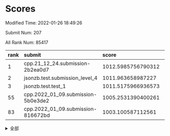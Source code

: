 # Scores

Modified Time: 2022-01-26 18:49:26

Submit Num: 207

All Rank Num: 85417

| rank |               submit               |       score        |       sigma        | pk_num |
| :--- | :--------------------------------- | :----------------- | :----------------- | :----- |
| 1    | cpp.21_12_24.submission-2b2ea0d7   | 1012.5985756790312 | 0.804567010764884  | 1653   |
| 2    | jsonzb.test.submission_level_4     | 1011.963658987227  | 0.8004123170591655 | 1650   |
| 3    | jsonzb.test.test_1                 | 1011.5175966936573 | 0.8073352439606817 | 1648   |
| 55   | cpp.2022_01_09.submission-5b0e3de2 | 1005.2531390400261 | 0.705858251866191  | 1654   |
| 83   | cpp.2022_01_09.submission-816672bd | 1003.100587112561  | 0.7275100620887758 | 1650   |


<details>
<summary>全部</summary>

| rank |                 submit                 |       score        |       sigma        | pk_num |
| :--- | :------------------------------------- | :----------------- | :----------------- | :----- |
| 1    | cpp.21_12_24.submission-2b2ea0d7       | 1012.5985756790312 | 0.804567010764884  | 1653   |
| 2    | jsonzb.test.submission_level_4         | 1011.963658987227  | 0.8004123170591655 | 1650   |
| 3    | jsonzb.test.test_1                     | 1011.5175966936573 | 0.8073352439606817 | 1648   |
| 4    | gobigger.level_3.submission_level_3_16 | 1011.2290593556045 | 0.7599943563749634 | 1646   |
| 5    | gobigger.level_3.submission_level_3_24 | 1011.2180010108874 | 0.7806452748262925 | 1652   |
| 6    | gobigger.level_3.submission_level_3_22 | 1011.1527154883756 | 0.7605329884030035 | 1656   |
| 7    | gobigger.level_3.submission_level_3_7  | 1011.1445919210263 | 0.7844920507406112 | 1652   |
| 8    | gobigger.level_3.submission_level_3_32 | 1010.8918259894924 | 0.7692283102734393 | 1651   |
| 9    | gobigger.level_3.submission_level_3_10 | 1010.8384628788883 | 0.7559512590766632 | 1651   |
| 10   | gobigger.level_3.submission_level_3_43 | 1010.7884092088096 | 0.7675534499477545 | 1651   |
| 11   | gobigger.level_3.submission_level_3_0  | 1010.7879908989579 | 0.7582777337397676 | 1648   |
| 12   | gobigger.level_3.submission_level_3_26 | 1010.7866703811429 | 0.7615991438669174 | 1644   |
| 13   | gobigger.level_3.submission_level_3_46 | 1010.7247222695258 | 0.7689106061982187 | 1648   |
| 14   | gobigger.level_3.submission_level_3_40 | 1010.5734175879277 | 0.7744421640500513 | 1654   |
| 15   | gobigger.level_3.submission_level_3_14 | 1010.5651284941929 | 0.7388624531642414 | 1649   |
| 16   | gobigger.level_3.submission_level_3_49 | 1010.5333653758145 | 0.754177767220592  | 1655   |
| 17   | gobigger.level_3.submission_level_3_42 | 1010.52762411813   | 0.7566869395740291 | 1649   |
| 18   | gobigger.level_3.submission_level_3_23 | 1010.4481946240154 | 0.7728674980835698 | 1654   |
| 19   | gobigger.level_3.submission_level_3_34 | 1010.401243062153  | 0.7547787542176988 | 1652   |
| 20   | gobigger.level_3.submission_level_3_29 | 1010.2871437986564 | 0.7698503633563387 | 1649   |
| 21   | gobigger.level_3.submission_level_3_2  | 1010.2731852800508 | 0.7734784162494472 | 1659   |
| 22   | gobigger.level_3.submission_level_3_48 | 1010.2255848375409 | 0.762181818027334  | 1650   |
| 23   | gobigger.level_3.submission_level_3_19 | 1010.1996712202538 | 0.7582705973305901 | 1657   |
| 24   | gobigger.level_3.submission_level_3_18 | 1010.1786051836203 | 0.7625140359383757 | 1656   |
| 25   | gobigger.level_3.submission_level_3_39 | 1010.0234852972991 | 0.7587122746319124 | 1656   |
| 26   | gobigger.level_3.submission_level_3_36 | 1009.9712690631579 | 0.75322034114284   | 1651   |
| 27   | gobigger.level_3.submission_level_3_3  | 1009.9671126027889 | 0.771908863725293  | 1648   |
| 28   | gobigger.level_3.submission_level_3_30 | 1009.9487632113623 | 0.7792016337640221 | 1645   |
| 29   | gobigger.level_3.submission_level_3_5  | 1009.9112013169106 | 0.7727052349626942 | 1650   |
| 30   | gobigger.level_3.submission_level_3_47 | 1009.8981742781447 | 0.7546312840346254 | 1653   |
| 31   | gobigger.level_3.submission_level_3_15 | 1009.8979649060941 | 0.752270759559764  | 1653   |
| 32   | gobigger.level_3.submission_level_3_28 | 1009.897275348272  | 0.7469546034837078 | 1651   |
| 33   | gobigger.level_3.submission_level_3_4  | 1009.8725180562756 | 0.7444867392607604 | 1650   |
| 34   | gobigger.level_3.submission_level_3_33 | 1009.7314710296885 | 0.7565014031201905 | 1651   |
| 35   | gobigger.level_3.submission_level_3_38 | 1009.6755337949876 | 0.739944837844977  | 1656   |
| 36   | gobigger.level_3.submission_level_3_9  | 1009.5721163018999 | 0.7464225032346098 | 1655   |
| 37   | gobigger.level_3.submission_level_3_6  | 1009.568939645248  | 0.7502726489788907 | 1653   |
| 38   | gobigger.level_3.submission_level_3_31 | 1009.5497168028977 | 0.7638858324729082 | 1652   |
| 39   | gobigger.level_3.submission_level_3_20 | 1009.5314932636736 | 0.7564701843660177 | 1651   |
| 40   | gobigger.level_3.submission_level_3_12 | 1009.51372946523   | 0.7549247919082451 | 1654   |
| 41   | gobigger.level_3.submission_level_3_25 | 1009.4936361842815 | 0.7307721012315138 | 1653   |
| 42   | gobigger.level_3.submission_level_3_13 | 1009.4354758135136 | 0.7402848885989749 | 1652   |
| 43   | gobigger.level_3.submission_level_3_44 | 1009.3657819609396 | 0.7499430563821502 | 1655   |
| 44   | gobigger.level_3.submission_level_3_41 | 1009.360705138439  | 0.7551366904402548 | 1653   |
| 45   | gobigger.level_3.submission_level_3_11 | 1009.3404865279667 | 0.7397725637317287 | 1647   |
| 46   | gobigger.level_3.submission_level_3_1  | 1009.2548131299343 | 0.7455542760704844 | 1654   |
| 47   | gobigger.level_3.submission_level_3_8  | 1009.2032537173594 | 0.7347037816441216 | 1650   |
| 48   | gobigger.level_3.submission_level_3_35 | 1009.0546334729862 | 0.7345963810065427 | 1654   |
| 49   | gobigger.level_3.submission_level_3_17 | 1008.9795183159928 | 0.7411200271081598 | 1649   |
| 50   | gobigger.level_3.submission_level_3_45 | 1008.9130405473495 | 0.7350765039701694 | 1656   |
| 51   | gobigger.level_3.submission_level_3_27 | 1008.7680586628175 | 0.7213844307532978 | 1647   |
| 52   | gobigger.level_3.submission_level_3_21 | 1008.6468201794879 | 0.7563928258313937 | 1651   |
| 53   | gobigger.level_3.submission_level_3_37 | 1008.3939059495384 | 0.7680750317008185 | 1649   |
| 54   | gobigger.level_1.submission_level_1_36 | 1005.84549830608   | 0.7223988020819341 | 1651   |
| 55   | cpp.2022_01_09.submission-5b0e3de2     | 1005.2531390400261 | 0.705858251866191  | 1654   |
| 56   | gobigger.level_1.submission_level_1_22 | 1004.593940538782  | 0.7208077943211223 | 1650   |
| 57   | gobigger.level_1.submission_level_1_27 | 1004.5870690332363 | 0.7199968130543117 | 1647   |
| 58   | gobigger.level_1.submission_level_1_25 | 1004.4654807922687 | 0.7208572945652779 | 1650   |
| 59   | gobigger.level_1.submission_level_1_40 | 1004.324360274101  | 0.7178157299868199 | 1651   |
| 60   | gobigger.level_1.submission_level_1_42 | 1004.29962209805   | 0.7135909682765355 | 1650   |
| 61   | gobigger.level_1.submission_level_1_6  | 1004.2652136899346 | 0.7155229657302925 | 1650   |
| 62   | gobigger.level_1.submission_level_1_23 | 1004.1785828114953 | 0.7143199913780954 | 1648   |
| 63   | gobigger.level_1.submission_level_1_9  | 1004.1578540534371 | 0.71762824272305   | 1657   |
| 64   | gobigger.level_1.submission_level_1_43 | 1004.1527090044214 | 0.7080179232637668 | 1649   |
| 65   | gobigger.level_1.submission_level_1_7  | 1004.1352036763816 | 0.731033169628078  | 1651   |
| 66   | gobigger.level_1.submission_level_1_13 | 1004.0600890771623 | 0.715194791234272  | 1652   |
| 67   | gobigger.level_1.submission_level_1_32 | 1003.9864843645313 | 0.7213372741264902 | 1649   |
| 68   | gobigger.level_1.submission_level_1_46 | 1003.8397676130166 | 0.7202448278339303 | 1651   |
| 69   | gobigger.level_1.submission_level_1_21 | 1003.8100196457742 | 0.7211783111136486 | 1650   |
| 70   | gobigger.level_1.submission_level_1_16 | 1003.7690257346657 | 0.7198241821628151 | 1648   |
| 71   | gobigger.level_1.submission_level_1_34 | 1003.732195872856  | 0.7138298629461804 | 1648   |
| 72   | gobigger.level_1.submission_level_1_26 | 1003.7234445458081 | 0.7111037898645245 | 1645   |
| 73   | gobigger.level_1.submission_level_1_18 | 1003.6582808637612 | 0.715116381263692  | 1649   |
| 74   | gobigger.level_1.submission_level_1_24 | 1003.4748467747598 | 0.7206671672451451 | 1654   |
| 75   | gobigger.level_1.submission_level_1_29 | 1003.4526979460019 | 0.7132332374257312 | 1652   |
| 76   | gobigger.level_1.submission_level_1_38 | 1003.4293716879067 | 0.7229216920931834 | 1648   |
| 77   | gobigger.level_1.submission_level_1_14 | 1003.3719342442629 | 0.720568425852764  | 1651   |
| 78   | gobigger.level_1.submission_level_1_47 | 1003.2902193547901 | 0.7190077656750662 | 1648   |
| 79   | gobigger.level_1.submission_level_1_0  | 1003.2842820212132 | 0.7252923863652565 | 1654   |
| 80   | gobigger.level_1.submission_level_1_39 | 1003.2712763959182 | 0.7073756138053987 | 1649   |
| 81   | gobigger.level_1.submission_level_1_28 | 1003.1561108891657 | 0.7246725389085831 | 1651   |
| 82   | gobigger.level_1.submission_level_1_19 | 1003.1326112236559 | 0.7133349562274152 | 1654   |
| 83   | cpp.2022_01_09.submission-816672bd     | 1003.100587112561  | 0.7275100620887758 | 1650   |
| 84   | gobigger.level_1.submission_level_1_20 | 1003.0828274827696 | 0.7154898516470682 | 1645   |
| 85   | gobigger.level_1.submission_level_1_45 | 1003.0824383293065 | 0.7269541962184117 | 1644   |
| 86   | gobigger.level_1.submission_level_1_17 | 1003.0623312876268 | 0.7165142292166038 | 1653   |
| 87   | gobigger.level_1.submission_level_1_1  | 1003.0341426613625 | 0.7159715169495464 | 1653   |
| 88   | gobigger.level_1.submission_level_1_15 | 1002.9513396771338 | 0.7158273019034098 | 1654   |
| 89   | gobigger.level_1.submission_level_1_41 | 1002.9255681869272 | 0.7223742000526266 | 1654   |
| 90   | gobigger.level_1.submission_level_1_44 | 1002.8828827475686 | 0.7187321901350935 | 1649   |
| 91   | gobigger.level_1.submission_level_1_8  | 1002.8263162965623 | 0.7173214017247282 | 1650   |
| 92   | gobigger.level_1.submission_level_1_31 | 1002.824666411614  | 0.7105084647737762 | 1650   |
| 93   | gobigger.level_1.submission_level_1_49 | 1002.824101581184  | 0.7056455548267305 | 1649   |
| 94   | gobigger.level_1.submission_level_1_11 | 1002.7656650310821 | 0.7137676433241363 | 1651   |
| 95   | gobigger.level_1.submission_level_1_10 | 1002.7031738927855 | 0.7109523463688184 | 1654   |
| 96   | gobigger.level_1.submission_level_1_3  | 1002.7031425329199 | 0.7212348337443014 | 1651   |
| 97   | gobigger.level_1.submission_level_1_33 | 1002.6926955488539 | 0.7190647252823054 | 1647   |
| 98   | gobigger.level_1.submission_level_1_48 | 1002.6657117049964 | 0.7185354115198033 | 1646   |
| 99   | gobigger.level_1.submission_level_1_12 | 1002.5863489495102 | 0.7189808483835701 | 1652   |
| 100  | gobigger.level_1.submission_level_1_37 | 1002.5490069451718 | 0.7115691991446564 | 1649   |
| 101  | gobigger.level_1.submission_level_1_35 | 1002.4634725178391 | 0.7155475854733518 | 1649   |
| 102  | gobigger.level_1.submission_level_1_5  | 1002.1047184662544 | 0.7130974605187131 | 1649   |
| 103  | gobigger.level_1.submission_level_1_4  | 1002.0768291836163 | 0.7193240807013643 | 1655   |
| 104  | gobigger.level_1.submission_level_1_2  | 1001.9348461209366 | 0.716807604070024  | 1649   |
| 105  | gobigger.level_1.submission_level_1_30 | 1001.8343087778018 | 0.7081985391156396 | 1648   |
| 106  | gobigger.random.submission_random_36   | 997.5070405116869  | 0.7077641597795002 | 1653   |
| 107  | gobigger.random.submission_random_39   | 997.4543477923776  | 0.7032612944303211 | 1653   |
| 108  | gobigger.random.submission_random_2    | 997.1150371824873  | 0.7108481381512641 | 1653   |
| 109  | gobigger.random.submission_random_5    | 996.9500128142628  | 0.6971722930898918 | 1644   |
| 110  | gobigger.random.submission_random_17   | 996.8348520971954  | 0.704888409111184  | 1651   |
| 111  | gobigger.random.submission_random_14   | 996.8259636391073  | 0.7158954270402383 | 1650   |
| 112  | gobigger.random.submission_random_30   | 996.7350092436664  | 0.6960463263395315 | 1644   |
| 113  | gobigger.random.submission_random_18   | 996.6579167115142  | 0.7037703903632658 | 1649   |
| 114  | gobigger.random.submission_random_35   | 996.6195880280167  | 0.6958271644941161 | 1647   |
| 115  | gobigger.random.submission_random_21   | 996.4618117232246  | 0.720769643666072  | 1648   |
| 116  | gobigger.random.submission_random_3    | 996.4301700444353  | 0.7145755666947659 | 1647   |
| 117  | gobigger.random.submission_random_28   | 996.3212356552981  | 0.7198745240590055 | 1649   |
| 118  | gobigger.random.submission_random_20   | 996.2820056610707  | 0.7216373093594287 | 1652   |
| 119  | gobigger.random.submission_random_10   | 996.2270693419568  | 0.698887812147894  | 1658   |
| 120  | gobigger.random.submission_random_24   | 996.1503783323375  | 0.7068433271566089 | 1650   |
| 121  | gobigger.random.submission_random_48   | 996.129878911456   | 0.7272112964535243 | 1644   |
| 122  | gobigger.random.submission_random_1    | 996.1131351028841  | 0.7087168269518621 | 1650   |
| 123  | gobigger.random.submission_random_32   | 995.9763739579591  | 0.7178100471308307 | 1649   |
| 124  | gobigger.random.submission_random_11   | 995.9466907242256  | 0.7148670329123352 | 1652   |
| 125  | gobigger.random.submission_random_33   | 995.9133877520999  | 0.7165092741207587 | 1654   |
| 126  | gobigger.random.submission_random_0    | 995.9020765266284  | 0.7077690730598488 | 1653   |
| 127  | gobigger.random.submission_random_7    | 995.8300190705733  | 0.7108567838803007 | 1651   |
| 128  | gobigger.random.submission_random_29   | 995.7650381224155  | 0.7084251155721992 | 1658   |
| 129  | gobigger.random.submission_random_41   | 995.7314460350636  | 0.7227899465481172 | 1651   |
| 130  | gobigger.random.submission_random_25   | 995.7161597484039  | 0.7195988212164675 | 1649   |
| 131  | gobigger.random.submission_random_27   | 995.691876853735   | 0.7324150519152492 | 1647   |
| 132  | gobigger.random.submission_random_22   | 995.6915652896615  | 0.7107838615717802 | 1647   |
| 133  | gobigger.random.submission_random_6    | 995.6817362272593  | 0.7159301740361445 | 1648   |
| 134  | gobigger.random.submission_random_19   | 995.6668781125956  | 0.7293461598170279 | 1653   |
| 135  | gobigger.random.submission_random_42   | 995.6613016589882  | 0.7159202196348325 | 1652   |
| 136  | gobigger.random.submission_random_13   | 995.6415381955171  | 0.7257835996520458 | 1650   |
| 137  | gobigger.random.submission_random_46   | 995.6369218399599  | 0.7085218023505184 | 1647   |
| 138  | gobigger.random.submission_random_15   | 995.6286714432888  | 0.7317332123498353 | 1654   |
| 139  | gobigger.random.submission_random_43   | 995.568586845015   | 0.7149659080173203 | 1651   |
| 140  | gobigger.random.submission_random_40   | 995.5489128491531  | 0.7267726568314451 | 1649   |
| 141  | gobigger.random.submission_random_23   | 995.5475524308478  | 0.7138024202888634 | 1649   |
| 142  | gobigger.random.submission_random_38   | 995.4911965304524  | 0.7097113720851032 | 1648   |
| 143  | gobigger.random.submission_random_12   | 995.4892800860733  | 0.7122577953615318 | 1658   |
| 144  | gobigger.random.submission_random_34   | 995.4637474613727  | 0.7009401945031014 | 1647   |
| 145  | gobigger.random.submission_random_37   | 995.4593128254576  | 0.7142811546496435 | 1649   |
| 146  | gobigger.random.submission_random_45   | 995.4591601403986  | 0.717619717860595  | 1655   |
| 147  | gobigger.random.submission_random_44   | 995.439837370516   | 0.7160873102493707 | 1654   |
| 148  | gobigger.random.submission_random_9    | 995.2509000621658  | 0.7135914348492515 | 1645   |
| 149  | gobigger.random.submission_random_47   | 995.2339477427321  | 0.7197456637311507 | 1649   |
| 150  | gobigger.random.submission_random_49   | 995.2149593116345  | 0.7056020548986703 | 1657   |
| 151  | gobigger.random.submission_random_26   | 995.1603718925417  | 0.7161587404828208 | 1648   |
| 152  | gobigger.random.submission_random_4    | 995.1580421800819  | 0.7239065557421155 | 1652   |
| 153  | gobigger.random.submission_random_16   | 995.08699471465    | 0.7220214990389631 | 1654   |
| 154  | gobigger.random.submission_random_31   | 995.0487839792636  | 0.715779048635215  | 1650   |
| 155  | gobigger.random.submission_random_8    | 994.7530855664891  | 0.7109832784024738 | 1650   |
| 156  | gobigger.level_2.submission_level_2_39 | 993.7503468470336  | 0.7382258884249441 | 1652   |
| 157  | gobigger.level_2.submission_level_2_7  | 993.6062639474682  | 0.7258947213261769 | 1648   |
| 158  | gobigger.level_2.submission_level_2_31 | 993.5480324275059  | 0.7235906672380766 | 1651   |
| 159  | gobigger.level_2.submission_level_2_4  | 993.378453871646   | 0.7233663496727252 | 1652   |
| 160  | gobigger.level_2.submission_level_2_3  | 993.2143493996448  | 0.7353022012251512 | 1651   |
| 161  | gobigger.level_2.submission_level_2_25 | 993.0270512315071  | 0.737314947735865  | 1648   |
| 162  | gobigger.level_2.submission_level_2_11 | 992.9166511726625  | 0.7508157664598246 | 1651   |
| 163  | gobigger.level_2.submission_level_2_24 | 992.8576927843708  | 0.7585022727256385 | 1650   |
| 164  | gobigger.level_2.submission_level_2_22 | 992.8046722307993  | 0.7484673434260856 | 1650   |
| 165  | gobigger.level_2.submission_level_2_46 | 992.6824579273551  | 0.7458141214423132 | 1647   |
| 166  | gobigger.level_2.submission_level_2_13 | 992.6645985651298  | 0.7421312145493884 | 1646   |
| 167  | gobigger.level_2.submission_level_2_15 | 992.6359760417527  | 0.7216313270686213 | 1652   |
| 168  | gobigger.level_2.submission_level_2_43 | 992.6166824068696  | 0.7326308766151958 | 1649   |
| 169  | gobigger.level_2.submission_level_2_41 | 992.5998265775168  | 0.738411380349773  | 1649   |
| 170  | gobigger.level_2.submission_level_2_32 | 992.5699580576751  | 0.7426435129721155 | 1653   |
| 171  | gobigger.level_2.submission_level_2_19 | 992.4757271666987  | 0.7482522753075884 | 1650   |
| 172  | gobigger.level_2.submission_level_2_17 | 992.4643543720657  | 0.7441839841750836 | 1653   |
| 173  | gobigger.level_2.submission_level_2_49 | 992.4221247170146  | 0.755564963690902  | 1655   |
| 174  | gobigger.level_2.submission_level_2_5  | 992.3003041819712  | 0.7532592344059864 | 1649   |
| 175  | gobigger.level_2.submission_level_2_14 | 992.2608279919607  | 0.7381542154692748 | 1654   |
| 176  | gobigger.level_2.submission_level_2_9  | 992.2102748273757  | 0.7457127030729261 | 1650   |
| 177  | gobigger.level_2.submission_level_2_29 | 992.1243158427053  | 0.7346494614059987 | 1653   |
| 178  | gobigger.level_2.submission_level_2_40 | 992.0952666079046  | 0.7561816682836251 | 1649   |
| 179  | gobigger.level_2.submission_level_2_33 | 992.0166409903062  | 0.7392778983954281 | 1651   |
| 180  | gobigger.level_2.submission_level_2_10 | 991.955405727764   | 0.7464693297188904 | 1648   |
| 181  | gobigger.level_2.submission_level_2_35 | 991.865020243068   | 0.7609270205306862 | 1643   |
| 182  | gobigger.level_2.submission_level_2_1  | 991.8430615328942  | 0.7291490554889302 | 1649   |
| 183  | gobigger.level_2.submission_level_2_16 | 991.841759376679   | 0.7403715850834425 | 1647   |
| 184  | gobigger.level_2.submission_level_2_6  | 991.6532583382645  | 0.7403173831702112 | 1645   |
| 185  | gobigger.level_2.submission_level_2_23 | 991.5076190160136  | 0.7625353966270315 | 1657   |
| 186  | gobigger.level_2.submission_level_2_42 | 991.4647222277114  | 0.7517455788568793 | 1650   |
| 187  | gobigger.level_2.submission_level_2_2  | 991.4345809230732  | 0.7540745222682522 | 1653   |
| 188  | gobigger.level_2.submission_level_2_0  | 991.3860638379467  | 0.763762065082746  | 1653   |
| 189  | gobigger.level_2.submission_level_2_38 | 991.3645502729461  | 0.7432221206658569 | 1651   |
| 190  | gobigger.level_2.submission_level_2_18 | 991.3556763074367  | 0.745265615130881  | 1647   |
| 191  | gobigger.level_2.submission_level_2_8  | 991.305732975519   | 0.7650973914219579 | 1652   |
| 192  | gobigger.level_2.submission_level_2_28 | 991.2371942949896  | 0.7428316588053688 | 1654   |
| 193  | gobigger.level_2.submission_level_2_26 | 991.1914660971179  | 0.7665594989939151 | 1653   |
| 194  | gobigger.level_2.submission_level_2_48 | 991.1454799342438  | 0.7439556914903585 | 1651   |
| 195  | gobigger.level_2.submission_level_2_45 | 991.0427354567755  | 0.7558573551236473 | 1650   |
| 196  | gobigger.level_2.submission_level_2_36 | 990.972498299081   | 0.7608691157058051 | 1646   |
| 197  | gobigger.level_2.submission_level_2_20 | 990.9138491678808  | 0.753126334140024  | 1647   |
| 198  | gobigger.level_2.submission_level_2_12 | 990.6984188745702  | 0.7560266362876694 | 1649   |
| 199  | gobigger.level_2.submission_level_2_44 | 990.5913547602935  | 0.7657234503737602 | 1652   |
| 200  | gobigger.level_2.submission_level_2_21 | 990.5522848455005  | 0.7543861116580985 | 1650   |
| 201  | gobigger.level_2.submission_level_2_34 | 990.4653435890292  | 0.7953663001456831 | 1651   |
| 202  | gobigger.level_2.submission_level_2_27 | 990.4116316139108  | 0.759845754800732  | 1651   |
| 203  | gobigger.level_2.submission_level_2_30 | 990.2522965352844  | 0.7515805039409189 | 1651   |
| 204  | gobigger.level_2.submission_level_2_37 | 990.2513311701338  | 0.7656302453930721 | 1648   |
| 205  | gobigger.level_2.submission_level_2_47 | 990.1528349181579  | 0.7833048570443244 | 1649   |
| 206  | gobigger.none.submission_none_0        | 978.1089906953305  | 1.3212156852432424 | 1647   |
| 207  | gobigger.none.submission_none_1        | 975.4195139293009  | 1.552928546890003  | 1647   |

</details>